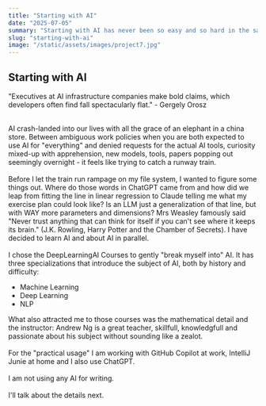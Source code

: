 ```yaml
---
title: "Starting with AI"
date: "2025-07-05"
summary: "Starting with AI has never been so easy and so hard in the same time"
slug: "starting-with-ai"
image: "/static/assets/images/project7.jpg"
---
```


## Starting with AI

"Executives at AI infrastructure companies make bold claims, which developers often find fall spectacularly flat." - Gergely Orosz
<br>
<br>

AI crash-landed into our lives with all the grace of an elephant in a china store. Between ambiguous work policies when you are both expected to use AI for "everything" and denied requests for the actual AI tools, curiosity mixed-up with apprehension, new models, tools, papers popping out seemingly overnight - it feels like trying to catch a runway train.
<br>
<br>
Before I let the train run rampage on my file system, I wanted to figure some things out. Where do those words in ChatGPT came from and how did we leap from fitting the line in linear regression to Claude telling me what my exercise plan could look like? Is an LLM just a generalization of that line, but with WAY more parameters and dimensions? Mrs Weasley famously said "Never trust anything that can think for itself if you can't see where it keeps its brain." (J.K. Rowling, Harry Potter and the Chamber of Secrets). I have decided to learn AI and about AI in parallel.
<br>
<br>
I chose the DeepLearningAI Courses to gently "break myself into" AI. It has three specializations that introduce the subject of AI, both by history and difficulty:

- Machine Learning
- Deep Learning
- NLP

What also attracted me to those courses was the mathematical detail and the instructor: Andrew Ng is a great teacher, skillfull, knowledgfull and passionate about his subject without sounding like a zealot.
<br>
<br>
For the "practical usage" I am working with GitHub Copilot at work, IntelliJ Junie at home and I also use ChatGPT.
<br>
<br>
I am not using any AI for writing.
<br>
<br>
I'll talk about the details next.

<br>
<br>
